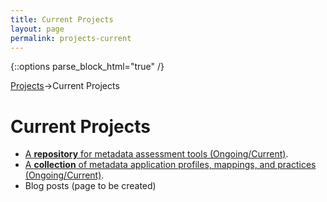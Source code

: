 ```yaml
---
title: Current Projects
layout: page
permalink: projects-current
---
```

   {::options parse_block_html="true" /}

<a href="/Sandbox/projects">Projects</a>->Current Projects

<h1 id="top">Current Projects</h1>

* [A <b>repository</b> for metadata assessment tools (Ongoing/Current)](/Sandbox/tools).
* [A <b>collection</b> of metadata application profiles, mappings, and practices (Ongoing/Current)](/Sandbox/metadata_specs).
* Blog posts (page to be created)
